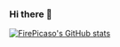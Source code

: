 ### Hi there 👋

[![FirePicaso's GitHub stats](https://github-readme-stats.vercel.app/api?username=firepicaso)](https://github.com/anuraghazra/github-readme-stats)

<!--
**firepicaso/FirePicaso** is a ✨ _special_ ✨ repository because its `README.md` (this file) appears on your GitHub profile.

Here are some ideas to get you started:

- 🔭 I’m currently working on ...
- 🌱 I’m currently learning ...
- 👯 I’m looking to collaborate on ...
- 🤔 I’m looking for help with ...
- 💬 Ask me about ...
- 📫 How to reach me: ...
- 😄 Pronouns: ...
- ⚡ Fun fact: ...
-->
